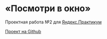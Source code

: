 # «Посмотри в окно»
Проектная работа №2 для [Яндекс.Практикум](https://practicum.yandex.ru/)

[Проект на Github](https://github.com/Andreyka-practicum/posmotri_v_okno.git)
